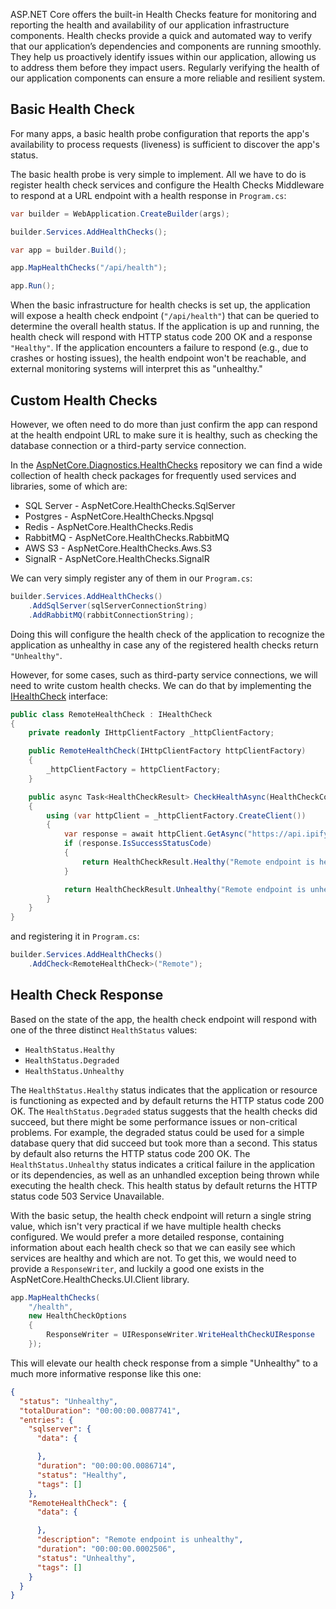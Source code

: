 ASP.NET Core offers the built-in Health Checks feature for monitoring and reporting the health and availability of our application infrastructure components. Health checks provide a quick and automated way to verify that our application’s dependencies and components are running smoothly. They help us proactively identify issues within our application, allowing us to address them before they impact users. Regularly verifying the health of our application components can ensure a more reliable and resilient system.

## Basic Health Check

For many apps, a basic health probe configuration that reports the app's availability to process requests (liveness) is sufficient to discover the app's status.

The basic health probe is very simple to implement. All we have to do is register health check services and configure the Health Checks Middleware to respond at a URL endpoint with a health response in `Program.cs`: 

```c#
var builder = WebApplication.CreateBuilder(args);

builder.Services.AddHealthChecks();

var app = builder.Build();

app.MapHealthChecks("/api/health");

app.Run();
```

When the basic infrastructure for health checks is set up, the application will expose a health check endpoint (`"/api/health"`) that can be queried to determine the overall health status. If the application is up and running, the health check will respond with HTTP status code 200 OK and a response `"Healthy"`. If the application encounters a failure to respond (e.g., due to crashes or hosting issues), the health endpoint won't be reachable, and external monitoring systems will interpret this as "unhealthy."

## Custom Health Checks

However, we often need to do more than just confirm the app can respond at the health endpoint URL to make sure it is healthy, such as checking the database connection or a third-party service connection.

In the [AspNetCore.Diagnostics.HealthChecks](https://github.com/Xabaril/AspNetCore.Diagnostics.HealthChecks) repository we can find a wide collection of health check packages for frequently used services and libraries, some of which are:

* SQL Server - AspNetCore.HealthChecks.SqlServer
* Postgres - AspNetCore.HealthChecks.Npgsql
* Redis - AspNetCore.HealthChecks.Redis
* RabbitMQ - AspNetCore.HealthChecks.RabbitMQ
* AWS S3 - AspNetCore.HealthChecks.Aws.S3
* SignalR - AspNetCore.HealthChecks.SignalR

We can very simply register any of them in our `Program.cs`: 

```c#
builder.Services.AddHealthChecks()
    .AddSqlServer(sqlServerConnectionString)
    .AddRabbitMQ(rabbitConnectionString);
```

Doing this will configure the health check of the application to recognize the application as unhealthy in case any of the registered health checks return `"Unhealthy"`.

However, for some cases, such as third-party service connections, we will need to write custom health checks. We can do that by  implementing the [IHealthCheck](https://learn.microsoft.com/en-us/dotnet/api/microsoft.extensions.diagnostics.healthchecks.ihealthcheck?view=net-8.0-pp) interface:

```c#
public class RemoteHealthCheck : IHealthCheck
{
    private readonly IHttpClientFactory _httpClientFactory;

    public RemoteHealthCheck(IHttpClientFactory httpClientFactory)
    {
        _httpClientFactory = httpClientFactory;
    }

    public async Task<HealthCheckResult> CheckHealthAsync(HealthCheckContext context, CancellationToken cancellationToken = new CancellationToken())
    {
        using (var httpClient = _httpClientFactory.CreateClient())
        {
            var response = await httpClient.GetAsync("https://api.ipify.org");
            if (response.IsSuccessStatusCode)
            {
                return HealthCheckResult.Healthy("Remote endpoint is healthy");
            }

            return HealthCheckResult.Unhealthy("Remote endpoint is unhealthy");
        }
    }
}
```

and registering it in `Program.cs`: 

```c#
builder.Services.AddHealthChecks()
    .AddCheck<RemoteHealthCheck>("Remote");
```

## Health Check Response

Based on the state of the app, the health check endpoint will respond with one of the three distinct `HealthStatus` values:

* `HealthStatus.Healthy`
* `HealthStatus.Degraded`
* `HealthStatus.Unhealthy`

The `HealthStatus.Healthy` status indicates that the application or resource is functioning as expected and by default returns the HTTP status code 200 OK.
The `HealthStatus.Degraded` status suggests that the health checks did succeed, but there might be some performance issues or non-critical problems. For example, the degraded status could be used for a simple database query that did succeed but took more than a second. This status by default also returns the HTTP status code 200 OK.
The `HealthStatus.Unhealthy` status indicates a critical failure in the application or its dependencies, as well as an unhandled exception being thrown while executing the health check. This health status by default returns the HTTP status code 503 Service Unavailable.

With the basic setup, the health check endpoint will return a single string value, which isn't very practical if we have multiple health checks configured. We would prefer a more detailed response, containing information about each health check so that we can easily see which services are healthy and which are not. To get this, we would need to provide a `ResponseWriter`, and luckily a good one exists in the AspNetCore.HealthChecks.UI.Client library. 

```c#
app.MapHealthChecks(
    "/health",
    new HealthCheckOptions
    {
        ResponseWriter = UIResponseWriter.WriteHealthCheckUIResponse
    });
```

This will elevate our health check response from a simple "Unhealthy" to a much more informative response like this one:

```json
{
  "status": "Unhealthy",
  "totalDuration": "00:00:00.0087741",
  "entries": {
    "sqlserver": {
      "data": {

      },
      "duration": "00:00:00.0086714",
      "status": "Healthy",
      "tags": []
    },
    "RemoteHealthCheck": {
      "data": {

      },
      "description": "Remote endpoint is unhealthy",
      "duration": "00:00:00.0002506",
      "status": "Unhealthy",
      "tags": []
    }
  }
}
```



